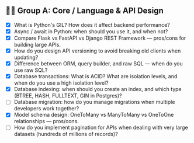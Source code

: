 ## 🧑‍💻 Group A: Core / Language & API Design

- [x] What is Python's GIL? How does it affect backend performance?
- [x] Async / await in Python: when should you use it, and when not?
- [x] Compare Flask vs FastAPI vs Django REST Framework — pros/cons for building large APIs.
- [x] How do you design API versioning to avoid breaking old clients when updating?
- [x] Difference between ORM, query builder, and raw SQL — when do you use raw SQL?
- [x] Database transactions: What is ACID? What are isolation levels, and when do you use a high isolation level?
- [x] Database indexing: when should you create an index, and which type (BTREE, HASH, FULLTEXT, GIN in Postgres)?
- [ ] Database migration: how do you manage migrations when multiple developers work together?
- [x] Model schema design: OneToMany vs ManyToMany vs OneToOne relationships — pros/cons.
- [ ] How do you implement pagination for APIs when dealing with very large datasets (hundreds of millions of records)?
